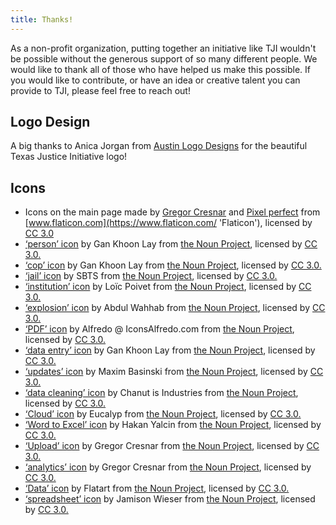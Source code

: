 ```yaml
---
title: Thanks!
---
```


As a non-profit organization, putting together an initiative like TJI wouldn't be possible without the generous support of so many different people. We would like to thank all of those who have helped us make this possible. If you would like to contribute, or have an idea or creative talent you can provide to TJI, please feel free to reach out!

## Logo Design

A big thanks to Anica Jorgan from [Austin Logo Designs](https://austinlogodesigns.com/) for the beautiful Texas Justice Initiative logo!

## Icons

- Icons on the main page made by [Gregor Cresnar](https://www.flaticon.com/authors/gregor-cresnar 'Gregor Cresnar') and [Pixel perfect](https://www.flaticon.com/authors/pixel-perfect 'Pixel perfect') from [www.flaticon.com](https://www.flaticon.com/ 'Flaticon'), licensed by [CC 3.0](http://creativecommons.org/licenses/by/3.0/ 'Creative Commons BY 3.0')
- [‘person’ icon](https://thenounproject.com/search/?q=%E2%80%98person%E2%80%99&creator=1840742&i=883979) by Gan Khoon Lay from [the Noun Project](https://thenounproject.com/), licensed by [CC 3.0.](https://creativecommons.org/licenses/by/3.0/us/legalcode)
- [‘cop’ icon](https://thenounproject.com/search/?q=cop&creator=1840742&i=2740666) by Gan Khoon Lay from [the Noun Project](https://thenounproject.com/), licensed by [CC 3.0.](https://creativecommons.org/licenses/by/3.0/us/legalcode)
- [‘jail’ icon](https://thenounproject.com/search/?q=%E2%80%98jail%E2%80%99&i=1673366) by SBTS from [the Noun Project](https://thenounproject.com/), licensed by [CC 3.0.](https://creativecommons.org/licenses/by/3.0/us/legalcode)
- [‘institution’ icon](https://thenounproject.com/search/?q=%E2%80%98institution%E2%80%99&i=43313) by Loïc Poivet from [the Noun Project](https://thenounproject.com/), licensed by [CC 3.0.](https://creativecommons.org/licenses/by/3.0/us/legalcode)
- [‘explosion’ icon](https://thenounproject.com/search/?q=%E2%80%98explosion%E2%80%99&i=2733102) by Abdul Wahhab from [the Noun Project](https://thenounproject.com/), licensed by [CC 3.0.](https://creativecommons.org/licenses/by/3.0/us/legalcode)
- [‘PDF’ icon](https://thenounproject.com/search/?q=%E2%80%98PDF%E2%80%99&i=323801) by Alfredo @ IconsAlfredo.com from [the Noun Project](https://thenounproject.com/), licensed by [CC 3.0.](https://creativecommons.org/licenses/by/3.0/us/legalcode)
- [‘data entry’ icon](https://thenounproject.com/search/?q=data%20entry&i=977713) by Gan Khoon Lay from [the Noun Project](https://thenounproject.com/), licensed by [CC 3.0.](https://creativecommons.org/licenses/by/3.0/us/legalcode)
- [‘updates’ icon](https://thenounproject.com/search/?q=update&creator=2168492&i=1290740) by Maxim Basinski from [the Noun Project](https://thenounproject.com/), licensed by [CC 3.0.](https://creativecommons.org/licenses/by/3.0/us/legalcode)
- [‘data cleaning’ icon](https://thenounproject.com/search/?q=data%20cleaning&i=2228139) by Chanut is Industries from [the Noun Project](https://thenounproject.com/), licensed by [CC 3.0.](https://creativecommons.org/licenses/by/3.0/us/legalcode)
- [‘Cloud’ icon](https://thenounproject.com/search/?q=data%20world&i=1926731) by Eucalyp from [the Noun Project](https://thenounproject.com/), licensed by [CC 3.0.](https://creativecommons.org/licenses/by/3.0/us/legalcode)
- [‘Word to Excel’ icon](https://thenounproject.com/search/?q=word%20to%20excel&i=193096) by Hakan Yalcin from [the Noun Project](https://thenounproject.com/), licensed by [CC 3.0.](https://creativecommons.org/licenses/by/3.0/us/legalcode)
- [‘Upload’ icon](https://thenounproject.com/search/?q=upload&creator=753582&i=148000) by Gregor Cresnar from [the Noun Project](https://thenounproject.com/), licensed by [CC 3.0.](https://creativecommons.org/licenses/by/3.0/us/legalcode)
- [‘analytics’ icon](https://thenounproject.com/search/?q=analytics&creator=753582&i=158271) by Gregor Cresnar from [the Noun Project](https://thenounproject.com/), licensed by [CC 3.0.](https://creativecommons.org/licenses/by/3.0/us/legalcode)
- [‘Data’ icon](https://thenounproject.com/search/?q=data&creator=4478358&i=2698239) by Flatart from [the Noun Project](https://thenounproject.com/), licensed by [CC 3.0.](https://creativecommons.org/licenses/by/3.0/us/legalcode)
- [‘spreadsheet’ icon](https://thenounproject.com/search/?q=spreadsheet&i=968519) by Jamison Wieser from [the Noun Project](https://thenounproject.com/), licensed by [CC 3.0.](https://creativecommons.org/licenses/by/3.0/us/legalcode)
